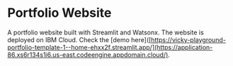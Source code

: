 # Portfolio Website
A portfolio website built with Streamlit and Watsonx. The website is deployed on IBM Cloud. Check the [demo here]([https://vicky-playground-portfolio-template-1--home-ehxx2f.streamlit.app/](https://application-86.xs6r134s1i6.us-east.codeengine.appdomain.cloud/).

